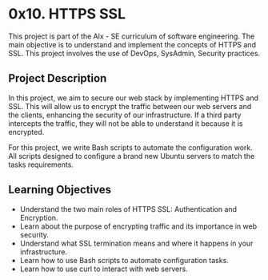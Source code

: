# 0x10. HTTPS SSL

This project is part of the Alx - SE curriculum of software engineering. The main objective is to understand and implement the concepts of HTTPS and SSL. This project involves the use of DevOps, SysAdmin, Security practices.

## Project Description

In this project, we aim to secure our web stack by implementing HTTPS and SSL. This will allow us to encrypt the traffic between our web servers and the clients, enhancing the security of our infrastructure. If a third party intercepts the traffic, they will not be able to understand it because it is encrypted.

For this project, we write Bash scripts to automate the configuration work. All scripts designed to configure a brand new Ubuntu servers to match the tasks requirements.

## Learning Objectives

- Understand the two main roles of HTTPS SSL: Authentication and Encryption.
- Learn about the purpose of encrypting traffic and its importance in web security.
- Understand what SSL termination means and where it happens in your infrastructure.
- Learn how to use Bash scripts to automate configuration tasks.
- Learn how to use curl to interact with web servers.
